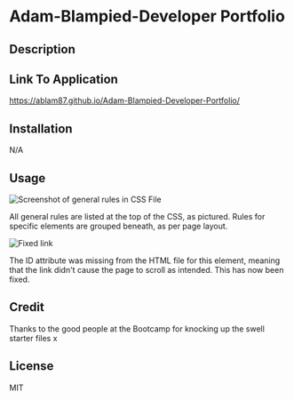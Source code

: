 # Adam-Blampied-Developer Portfolio

## Description



## Link To Application

https://ablam87.github.io/Adam-Blampied-Developer-Portfolio/

## Installation

N/A

## Usage


![Screenshot of general rules in CSS File](Assets/Screenshot-Horiseon-CSS-File.PNG)


All general rules are listed at the top of the CSS, as pictured. Rules for specific elements are grouped beneath, as per page layout.


![Fixed link](./Assets/SEO-link.PNG)

The ID attribute was missing from the HTML file for this element, meaning that the link didn't cause the page to scroll as intended. This has now been fixed.

## Credit 

Thanks to the good people at the Bootcamp for knocking up the swell starter files x

## License

MIT
